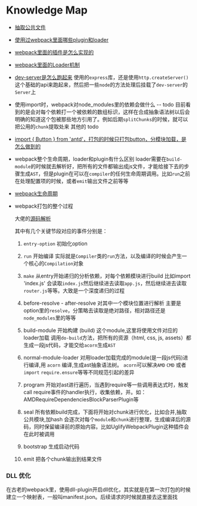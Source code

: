 
# Knowledge Map


* [抽取公共文件](./抽取公共文件.md)

* [使用过webpack里面哪些plugin和loader](./常用plugins和loaders.md)

* [webpack里面的插件是怎么实现的](./plugin机制浅析.md)

* [webpack里面的Loader机制](./loader机制浅析.md)

* [dev-server是怎么跑起来](./浅析dev-server.md)
使用的`express`库，还是使用`http.createServer()`这个基础的api来跑起来，然后把一些`node`的方法处理后挂载了`dev-server`的`Server`上

* 使用import时，webpack对node_modules里的依赖会做什么   --  todo
目前看到的是会对每个依赖打一个被依赖的数组标识，这样在合成抽象语法树以后会明确的知道这个包被那些地方引用了。例如后期`splitChunks`的时候，就可以把公用的`chunk`提取处来
其他的 todo

* [import { Button } from 'antd'，打包的时候只打包button，分模块加载，是怎么做到的](./分包加载解析.md)

* webpack整个生命周期，loader和plugin有什么区别
loader需要在`build-module`的时候就去解析好，把所有的文件都输出成js文件，才能给接下去的步骤生成`AST`，但是plugin在可以在`compiler`的任何生命周期调用。比如`run`之前在处理配置项的时候，或者`emit`输出文件之前等等

* [webpack生命周期](./webpack生命周期.md)

* webpack打包的整个过程

  大佬的[源码解析](https://lihuanghe.github.io/2016/05/30/webpack-source-analyse.html)

  其中有几个关键节段对应的事件分别是：

  1. `entry-option` 初始化option

  2. `run` 开始编译
    实际就是`Compiler`类的`run`方法，以及编译的时候会产生一个核心的`Compilation`对象

  3. `make` 从entry开始递归的分析依赖，对每个依赖模块进行build
    比如import 'index.js' 会读取`index.js`然后继续进去读取`app.js`，然后继续进去读取`router.js`等等。大致是一个深度递归的过程

  4. before-resolve - after-resolve 对其中一个模块位置进行解析
    主要是option里的`resolve`，分策略去读取是绝对路径，相对路径还是`node_modules`里的等等

  5. build-module 开始构建 (build) 这个module,这里将使用文件对应的loader加载
    调用`do-build`方法，把所有的资源（html, css, js, assets）都生成一段js代码，才能交给`acorn`生成`AST`

  6. normal-module-loader 对用loader加载完成的module(是一段js代码)进行编译,用 `acorn` 编译,生成ast抽象语法树。
    `acorn`可以解决`AMD` `CMD` 或者`import` `require.ensure`等等不同规范引起的差异

  7. program 开始对ast进行遍历，当遇到require等一些调用表达式时，触发call require事件的handler执行，收集依赖，并。如：AMDRequireDependenciesBlockParserPlugin等

  8. seal 所有依赖build完成，下面将开始对chunk进行优化，比如合并,抽取公共模块,加hash
    会逐次对每个`module`和`chunk`进行整理，生成编译后的源码，同时保留编译前的原始内容。比如UglifyWebpackPlugin这种插件会在此时被调用

  9. bootstrap 生成启动代码

  10. emit 把各个chunk输出到结果文件







### DLL 优化

在古老的webpack里，使用dll-plugin开启dll优化，其实就是在第一次打包的时候建立一个映射表，一般叫manifest.json。后续请求的时候就直接去这里面找

